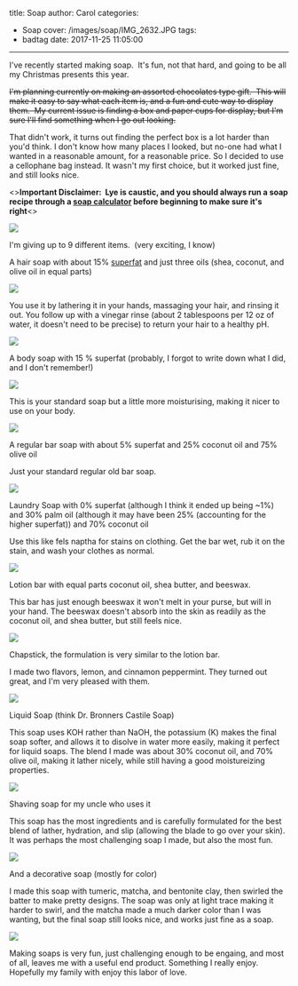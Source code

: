 title: Soap
author: Carol
categories:
  - Soap
cover: /images/soap/IMG_2632.JPG
tags:
  - badtag
date: 2017-11-25 11:05:00
---
I've recently started making soap.  It's fun, not that hard, and going to be all my Christmas presents this year.

~~I'm planning currently on making an assorted chocolates type gift.  This will make it easy to say what each item is, and a fun and cute way to display them.  My current issue is finding a box and paper cups for display, but I'm sure I'll find something when I go out looking.~~

That didn't work, it turns out finding the perfect box is a lot harder than you'd think.  I don't know how many places I looked, but no-one had what I wanted in a reasonable amount, for a reasonable price.  So I decided to use a cellophane bag instead.  It wasn't my first choice, but it worked just fine, and still looks nice.  

<>**Important Disclaimer:  Lye is caustic, and you should always run a soap recipe through a [soap calculator] before beginning to make sure it's right**<>

![](/images/soap/IMG_2631.JPG)

I'm giving up to 9 different items.  (very exciting, I know)

A hair soap with about 15% [superfat] and just three oils (shea, coconut, and olive oil in equal parts)

![](/images/soap/IMG_2634.JPG)

You use it by lathering it in your hands, massaging your hair, and rinsing it out.  You follow up with a vinegar rinse (about 2 tablespoons per 12 oz of water, it doesn't need to be precise) to return your hair to a healthy pH.  

![](/images/soap/IMG_2633.JPG)

A body soap with 15 % superfat (probably, I forgot to write down what I did, and I don't remember!)

![](/images/soap/IMG_2635.JPG)

This is your standard soap but a little more moisturising, making it nicer to use on your body.  

![](/images/soap/IMG_2636.JPG)

A regular bar soap with about 5% superfat and 25% coconut oil and 75% olive oil

Just your standard regular old bar soap.  

![](/images/soap/IMG_2626.JPG)

Laundry Soap with 0% superfat (although I think it ended up being ~1%) and 30% palm oil (although it may have been 25% (accounting for the higher superfat)) and 70% coconut oil

Use this like fels naptha for stains on clothing.  Get the bar wet, rub it on the stain, and wash your clothes as normal.  

![](/images/soap/IMG_2624.JPG)

Lotion bar with equal parts coconut oil, shea butter, and beeswax.

This bar has just enough beeswax it won't melt in your purse, but will in your hand.  The beeswax doesn't absorb into the skin as readily as the coconut oil, and shea butter, but still feels nice.  

![](/images/soap/IMG_26XX.JPG)

Chapstick, the formulation is very similar to the lotion bar.  

I made two flavors, lemon, and cinnamon peppermint.  They turned out great, and I'm very pleased with them.  

![](/images/soap/IMG_26XX.JPG)

Liquid Soap (think Dr. Bronners Castile Soap)

This soap uses KOH rather than NaOH, the potassium (K) makes the final soap softer, and allows it to disolve in water more easily, making it perfect for liquid soaps.  The blend I made was about 30% coconut oil, and 70% olive oil, making it lather nicely, while still having a good moistureizing properties.  

![](/images/soap/IMG_26XX.JPG)

Shaving soap for my uncle who uses it

This soap has the most ingredients and is carefully formulated for the best blend of lather, hydration, and slip (allowing the blade to go over your skin).  It was perhaps the most challenging soap I made, but also the most fun. 

![](/images/soap/IMG_26XX.JPG)

And a decorative soap (mostly for color)

I made this soap with tumeric, matcha, and bentonite clay, then swirled the batter to make pretty designs.  The soap was only at light trace making it harder to swirl, and the matcha made a much darker color than I was wanting, but the final soap still looks nice, and works just fine as a soap.  

![](/images/soap/IMG_2625.JPG)


Making soaps is very fun, just challenging enough to be engaing, and most of all, leaves me with a useful end product.  Something I really enjoy.  Hopefully my family with enjoy this labor of love.  


[soap calculator]: soapcalc.net
[superfat]: https://www.soapqueen.com/bath-and-body-tutorials/cold-process-soap/superfatting-soap-an-explanation-2/